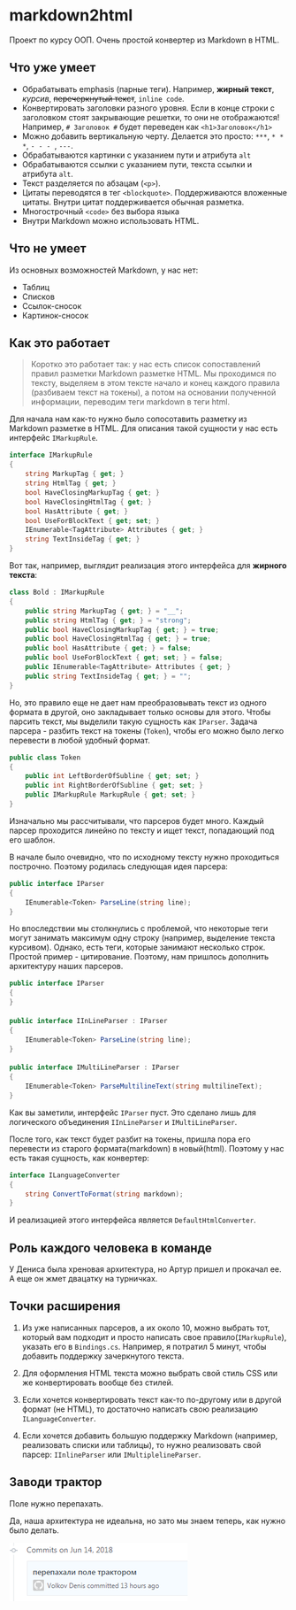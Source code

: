 # markdown2html

Проект по курсу ООП. Очень простой конвертер из Markdown в HTML.

## Что уже умеет

- Обрабатывать emphasis (парные теги). Например, **жирный текст**, *курсив*, ~~перечеркнутый текст~~, `inline code`.
- Конвертировать заголовки разного уровня. Если в конце строки с заголовком стоят закрывающие решетки, то они не отображаются! Например, `# Заголовок #` будет переведен как `<h1>Заголовок</h1>`
- Можно добавить вертикальную черту. Делается это просто: `***`, `* * *`, `- - - `, `---`. 
- Обрабатываются картинки с указанием пути и атрибута `alt`
- Обрабатываются ссылки с указанием пути, текста ссылки и атрибута `alt`.
- Текст разделяется по абзацам (`<p>`).
- Цитаты переводятся в тег `<blockquote>`. Поддерживаются вложенные цитаты. Внутри цитат поддерживается обычная разметка.
- Многострочный `<code>` без выбора языка
- Внутри Markdown можно использовать HTML.


## Что не умеет

Из основных возможностей Markdown, у нас нет:

- Таблиц
- Списков
- Ссылок-сносок
- Картинок-сносок

## Как это работает

> Коротко это работает так: у нас есть список сопоставлений правил разметки Markdown разметке HTML. Мы проходимся по тексту, выделяем в этом тексте начало и конец каждого правила (разбиваем текст на токены), а потом на основании полученной информации, переводим теги markdown в теги html.

Для начала нам как-то нужно было сопосотавить разметку из Markdown разметке в HTML. Для описания такой сущности у нас есть интерфейс `IMarkupRule`.

```c#
interface IMarkupRule
{
    string MarkupTag { get; }
    string HtmlTag { get; }
    bool HaveClosingMarkupTag { get; }
    bool HaveClosingHtmlTag { get; }
    bool HasAttribute { get; }
    bool UseForBlockText { get; set; }
    IEnumerable<TagAttribute> Attributes { get; }
    string TextInsideTag { get; }
}
```

Вот так, например, выглядит реализация этого интерфейса для **жирного текста**:

```c#
class Bold : IMarkupRule
{
	public string MarkupTag { get; } = "__";
	public string HtmlTag { get; } = "strong";
	public bool HaveClosingMarkupTag { get; } = true;
	public bool HaveClosingHtmlTag { get; } = true;
	public bool HasAttribute { get; } = false;
	public bool UseForBlockText { get; set; } = false;
	public IEnumerable<TagAttribute> Attributes { get; }
	public string TextInsideTag { get; } = "";
}
```

Но, это правило еще не дает нам преобразовывать текст из одного формата в другой, оно закладывает только основы для этого. Чтобы парсить текст, мы выделили такую сущность как `IParser`. Задача парсера - разбить текст на токены (`Token`), чтобы его можно было легко перевести в любой удобный формат.

```c#
public class Token
{
    public int LeftBorderOfSubline { get; set; }
    public int RightBorderOfSubline { get; set; }
	public IMarkupRule MarkupRule { get; set; }
}
```

Изначально мы рассчитывали, что парсеров будет много. Каждый парсер проходится линейно по тексту и ищет текст, попадающий под его шаблон.

В начале было очевидно, что по исходному тексту нужно проходиться построчно. Поэтому родилась следующая идея парсера:

```c#
public interface IParser
{
	IEnumerable<Token> ParseLine(string line);
}
```

Но впоследствии мы столкнулись с проблемой, что некоторые теги могут занимать максимум одну строку (например, выделение текста курсивом). Однако, есть теги, которые занимают несколько строк. Простой пример - цитирование.  Поэтому, нам пришлось дополнить архитектуру наших парсеров. 

```c#
public interface IParser
{
}

public interface IInLineParser : IParser
{
	IEnumerable<Token> ParseLine(string line);
}

public interface IMultiLineParser : IParser
{
	IEnumerable<Token> ParseMultilineText(string multilineText);
}
```

Как вы заметили, интерфейс `IParser` пуст. Это сделано лишь для логического объединения `IInLineParser` и `IMultiLineParser`.

После того, как текст будет разбит на токены, пришла пора его перевести из старого формата(markdown) в новый(html). Поэтому у нас есть такая сущность, как конвертер:

```C#
interface ILanguageConverter
{
	string ConvertToFormat(string markdown);
}
```

И реализацией этого интерфейса является `DefaultHtmlConverter`.

## Роль каждого человека в команде

У Дениса была хреновая архитектура, но Артур пришел и прокачал ее. А еще он жмет двацатку на турничках.

## Точки расширения

1. Из уже написанных парсеров, а их около 10, можно выбрать тот, который вам подходит и просто  написать свое правило(`IMarkupRule`), указать его в `Bindings.cs`. Например, я потратил 5 минут, чтобы добавить поддержку зачеркнутого текста.

2. Для оформления HTML текста можно выбрать свой стиль CSS или же конвертировать вообще без стилей.

3. Если хочется конвертировать текст как-то по-другому или в другой формат (не HTML), то достаточно написать свою реализацию `ILanguageConverter`.

4. Если хочется добавить большую поддержку Markdown (например, реализовать списки или таблицы), то нужно реализовать свой парсер: `IInlineParser` или `IMultiplelineParser`.

## Заводи трактор

Поле нужно перепахать.

Да, наша архитектура не идеальна, но зато мы знаем теперь, как нужно было делать.

![](images/field.png)



